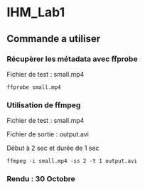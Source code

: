 # IHM_Lab1

## Commande a utiliser
### Récupèrer les métadata avec ffprobe
Fichier de test : small.mp4

`ffprobe small.mp4`


### Utilisation de ffmpeg

Fichier de test : small.mp4

Fichier de sortie : output.avi

Début à 2 sec et durée de 1 sec

`ffmpeg -i small.mp4 -ss 2 -t 1 output.avi`


### Rendu : 30 Octobre